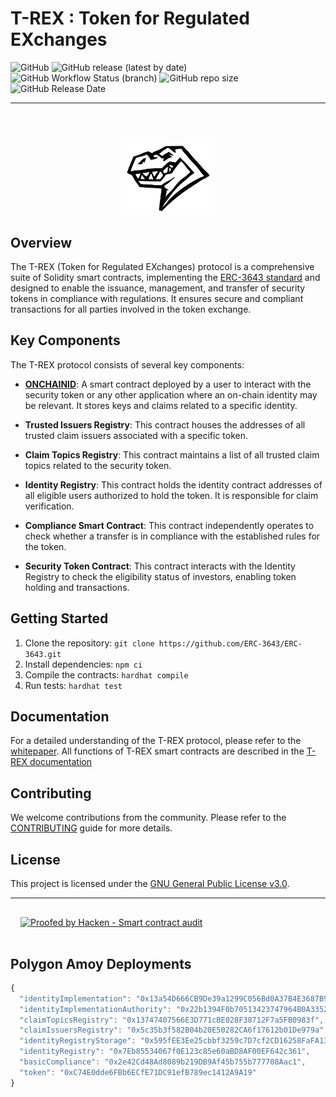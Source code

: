 # T-REX : Token for Regulated EXchanges

![GitHub](https://img.shields.io/github/license/ERC-3643/ERC-3643?color=green)
![GitHub release (latest by date)](https://img.shields.io/github/v/release/ERC-3643/ERC-3643)
![GitHub Workflow Status (branch)](https://img.shields.io/github/actions/workflow/status/ERC-3643/ERC-3643/publish-release.yml)
![GitHub repo size](https://img.shields.io/github/repo-size/ERC-3643/ERC-3643)
![GitHub Release Date](https://img.shields.io/github/release-date/ERC-3643/ERC-3643)




----

<br><br>

<p align="center">
  <a href="https://tokeny.com/erc3643-whitepaper/">
  <img src="./docs/img/T-REX.png" width="150" title="t-rex">
  </a>
</p>


## Overview

The T-REX (Token for Regulated EXchanges) protocol is a comprehensive suite of Solidity smart contracts,
implementing the [ERC-3643 standard](https://eips.ethereum.org/EIPS/eip-3643) and designed to enable the issuance, management, and transfer of security
tokens in
compliance with regulations. It ensures secure and compliant transactions for all parties involved in the token exchange.

## Key Components

The T-REX protocol consists of several key components:

- **[ONCHAINID](https://github.com/onchain-id/solidity)**: A smart contract deployed by a user to interact with the security token or any other application
  where an on-chain identity may be relevant. It stores keys and claims related to a specific identity.

- **Trusted Issuers Registry**: This contract houses the addresses of all trusted claim issuers associated with a specific token.

- **Claim Topics Registry**: This contract maintains a list of all trusted claim topics related to the security token.

- **Identity Registry**: This contract holds the identity contract addresses of all eligible users authorized to hold the token. It is responsible for claim verification.

- **Compliance Smart Contract**: This contract independently operates to check whether a transfer is in compliance with the established rules for the token.

- **Security Token Contract**: This contract interacts with the Identity Registry to check the eligibility status of investors, enabling token holding and transactions.

## Getting Started

1. Clone the repository: `git clone https://github.com/ERC-3643/ERC-3643.git`
2. Install dependencies: `npm ci`
3. Compile the contracts: `hardhat compile`
4. Run tests: `hardhat test`

## Documentation

For a detailed understanding of the T-REX protocol, please refer to the [whitepaper](./docs/TREX-WhitePaper.pdf).
All functions of T-REX smart contracts are described in the [T-REX documentation](https://docs.tokeny.com/docs/smart-contracts)

## Contributing

We welcome contributions from the community. Please refer to the [CONTRIBUTING](./CONTRIBUTING.md) guide for more details.

## License

This project is licensed under the [GNU General Public License v3.0](./LICENSE.md).

----

<div style="padding: 16px;">
   <a href="https://tokeny.com/wp-content/uploads/2023/04/Tokeny_TREX-v4_SC_Audit_Report.pdf" target="_blank">
       <img src="https://hacken.io/wp-content/uploads/2023/02/ColorWBTypeSmartContractAuditBackFilled.png" alt="Proofed by Hacken - Smart contract audit" style="width: 258px; height: 100px;">
   </a>
</div>

## Polygon Amoy Deployments

```javascript
{
  "identityImplementation": "0x13a54D666CB9De39a1299C056Bd0A37B4E3687B9",
  "identityImplementationAuthority": "0x22b1394F0b70513423747964B0A3352B1703Fffc",
  "claimTopicsRegistry": "0x13747407566E3D771cBE028F38712F7a5FB0983f",
  "claimIssuersRegistry": "0x5c35b3f582B04b20E50282CA6f17612b01De979a",
  "identityRegistryStorage": "0x595fEE3Ee25cbbf3259c7D7cf2CD16258FaFA13D",
  "identityRegistry": "0x7Eb85534067f0E123c85e60aBD8AF00EF642c361",
  "basicCompliance": "0x2e42Cd48Ad8089b219DB9Af45b755b777708Aac1",
  "token": "0xC74E0dde6FBb6ECfE71DC91efB789ec1412A9A19"
}
```

